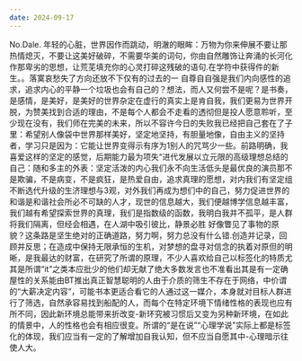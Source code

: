 ```yaml
---
date: 2024-09-17
---
```


No.Dale.
年轻的心脏，世界因作而跳动，明澈的眼眸：万物为你来伸展不要让那热情熄灭，不要让这美好破碎，不需要华美的词句，你由自然雕饰让奔涌的长河化作那卑劣的思想，让荒芜填充你的心灵打碎这残破的语句.在学符中获得件的新生。。落寞哀愁失了方向还放不下仅有的过去的一
自尊自自强是我们内向感性的追求，追求内心的平静一个垃圾也会有自己的？想法，而人又何尝不是呢？是书奏，是感情，是美好，是美好的世界杂定在虚行的真实上是肯自我，我们更易为世界开脱，为赞美找到合适的理由，不是每个人都会不走看的透彻但是投人愿意聆听，至少现在没有，我们师在完美的未来，所以不容许今日的失败我已经把自己套在了子里：希望别人像袋中世界那样美好，坚定地坚持，有胆量地像，自由主义的坚持者，学习只是因为：它能让世界变得示有序为1别人的咒骂少一些。前路明确，我喜爱这样的坚定的感觉，后期能力最为项失“进代发展以立元限的高级理想总结的自己：随和多主的外表：坚定活泼的内心我们永不向生活低头是最优良的演员那不是欺骗，不是病变，不是疯狂，是热爱自由，追求真理的愿想，对内我们有坚定组不断选代升级的生济理想与3观，对外我们再成为想们中的自己，努力促进世界的和谐是和谐社会所必不可缺的人才，现世的信息越大，我们便越博学信息越丰富，我们越有希望探索世界的真理，我们是指数级的函数，我明白我并不孤平，是人群将我们隔离，但经会相遇，在人湖中吸引彼比，静景必胜
好像瞥见了事物的原貌？这条路是坚生绝对的正确道路，努力啊，努力总没有什么错.创造并记录，回顾并反思；在造成中保持无限承恒的生机，对梦想的盘寻对信念的执着对原但的明晰，是我最达的财富，在研究了所谓的原理，不少人喜欢给自己以标签化的特质尤其是所谓“it”之类本应批少的他们却无献了绝大多数发言也不准看出其是有一定确屋性的关系能由BT推出真正智慧聪明的人由于介质的筛生不存在于网络，中价谓的“大薪决定内容”，可能书本更适合看它的人通过这一媒介，本身就对目标人群进行了筛选，自然承容易找到船配的人，而每个在特定环境下情绪性格的表现也应有所不同，因此新环境总能带来折改变-新环究被习惯后又变为另种新环境，在如此的情景中，人的性格也会有相应很变。所谓的“是在说”“心理学说”实际上都是标签化的体现，我们应当有一定的了解增加自我认知，但不应当自愿其中-心理暗示往使人大。
